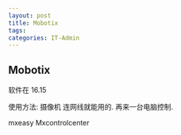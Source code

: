 ```yaml
---
layout: post
title: Mobotix
tags: 
categories: IT-Admin
---
```


## Mobotix

软件在 16.15

使用方法:  摄像机 连网线就能用的.  再来一台电脑控制.


mxeasy
Mxcontrolcenter 

##### 


